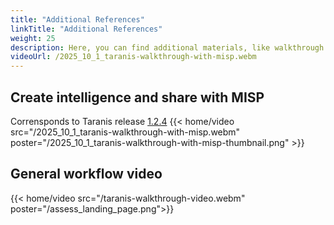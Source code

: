 ```yaml
---
title: "Additional References"
linkTitle: "Additional References"
weight: 25
description: Here, you can find additional materials, like walkthrough videos or other references.
videoUrl: /2025_10_1_taranis-walkthrough-with-misp.webm
---
```

## Create intelligence and share with MISP
Corrensponds to Taranis release [1.2.4](https://github.com/taranis-ai/taranis-ai/releases/tag/1.2.4)
{{< home/video src="/2025_10_1_taranis-walkthrough-with-misp.webm" poster="/2025_10_1_taranis-walkthrough-with-misp-thumbnail.png" >}}

## General workflow video
{{< home/video src="/taranis-walkthrough-video.webm" poster="/assess_landing_page.png">}}

